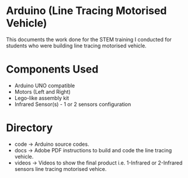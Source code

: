 # Arduino (Line Tracing Motorised Vehicle)

This documents the work done for the STEM training I conducted for students who were building line tracing motorised vehicle.

# Components Used
- Arduino UNO compatible
- Motors (Left and Right)
- Lego-like assembly kit
- Infrared Sensor(s) - 1 or 2 sensors configuration

# Directory
- code   -> Arduino source codes. 
- docs   -> Adobe PDF instructions to build and code the line tracing vehicle.
- videos -> Videos to show the final product i.e. 1-Infrared or 2-Infrared sensors line tracing motorised vehice.
